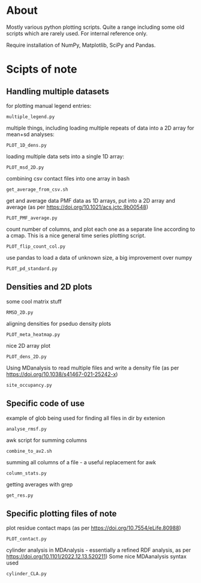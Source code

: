 About
====

Mostly various python plotting scripts. Quite a range including some old scripts which are rarely used. For internal reference only.

Require installation of NumPy, Matplotlib, SciPy and Pandas.

Scipts of note
====

## Handling multiple datasets

for plotting manual legend entries:
```
multiple_legend.py
```

multiple things, including loading multiple repeats of data into a 2D array for mean+sd analyses:
```
PLOT_1D_dens.py
```

loading multiple data sets into a single 1D array:
```
PLOT_msd_2D.py
```

combining csv contact files into one array in bash
```
get_average_from_csv.sh
```

get and average data PMF data as 1D arrays, put into a 2D array and average (as per https://doi.org/10.1021/acs.jctc.9b00548)
```
PLOT_PMF_average.py
```

count number of columns, and plot each one as a separate line according to a cmap. This is a nice general time series plotting script.
```
PLOT_flip_count_col.py
```

use pandas to load a data of unknown size, a big improvement over numpy
```
PLOT_pd_standard.py
```


## Densities and 2D plots

some cool matrix stuff
```
RMSD_2D.py
```

aligning densities for pseduo density plots
```
PLOT_meta_heatmap.py
```

nice 2D array plot
```
PLOT_dens_2D.py
```

Using MDanalysis to read multiple files and write a density file (as per https://doi.org/10.1038/s41467-021-25242-x)
```
site_occupancy.py
```


## Specific code of use

example of glob being used for finding all files in dir by extenion
```
analyse_rmsf.py
```

awk script for summing columns
```
combine_to_av2.sh
```

summing all columns of a file - a useful replacement for awk
```
column_stats.py
```

getting averages with grep
```
get_res.py
```


## Specific plotting files of note

plot residue contact maps (as per https://doi.org/10.7554/eLife.80988)
```
PLOT_contact.py
```

cylinder analysis in MDAnalysis - essentially a refined RDF analysis, as per https://doi.org/10.1101/2022.12.13.520211)
Some nice MDAanalysis syntax used
```
cylinder_CLA.py
```


